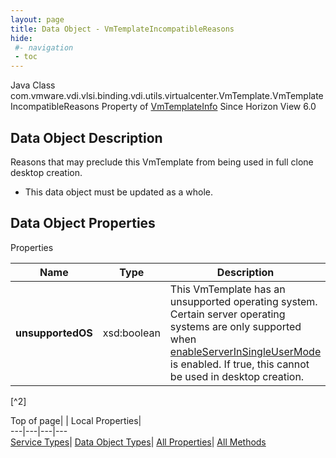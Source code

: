```yaml
---
layout: page
title: Data Object - VmTemplateIncompatibleReasons
hide:
 #- navigation
 - toc
---
```






Java Class
    com.vmware.vdi.vlsi.binding.vdi.utils.virtualcenter.VmTemplate.VmTemplateIncompatibleReasons
Property of
     [VmTemplateInfo](vdi.utils.virtualcenter.VmTemplate.VmTemplateInfo.md#field_detail)
Since 
    Horizon View 6.0

## Data Object Description 

Reasons that may preclude this VmTemplate from being used in full clone desktop creation. 

  * This data object must be updated as a whole.



## Data Object Properties

Properties

Name |  Type |  Description   
---|---|---  
**unsupportedOS**|  xsd:boolean|  This VmTemplate has an unsupported operating system. Certain server operating systems are only supported when [enableServerInSingleUserMode](vdi.infrastructure.GlobalSettings.GeneralData.md#enableServerInSingleUserMode) is enabled. If true, this cannot be used in desktop creation.   


[^2]

  
  
  
Top of page| | Local Properties|   
---|---|---|---  
[Service Types](index-mo_types.md)| [Data Object Types](index-do_types.md)| [All Properties](index-properties.md)| [All Methods](index-methods.md)  
  
  

